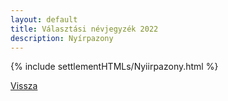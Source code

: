 ```yaml
---
layout: default
title: Választási névjegyzék 2022
description: Nyírpazony
---
```


{% include settlementHTMLs/Nyiirpazony.html %}

[Vissza](./)